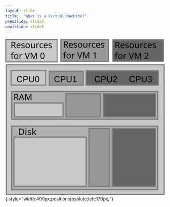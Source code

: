 ```yaml
---
layout: slide
title:  "What is a Virtual Machine?"
prevslide: slide3
nextslide: slide5
---
```


![virtualization](/assets/virtualization.svg){:style="width:400px;position:absolute;left:170px;"}